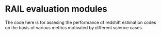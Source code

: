 # RAIL evaluation modules

The code here is for assesing the performance of redshift estimation codes on the basis of various metrics motivated by different science cases.
